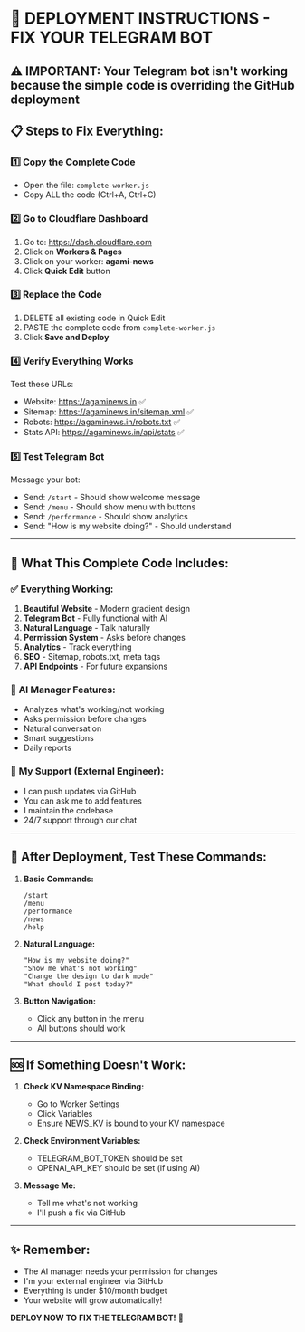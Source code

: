 # 🚀 DEPLOYMENT INSTRUCTIONS - FIX YOUR TELEGRAM BOT

## ⚠️ IMPORTANT: Your Telegram bot isn't working because the simple code is overriding the GitHub deployment

## 📋 Steps to Fix Everything:

### 1️⃣ **Copy the Complete Code**
- Open the file: `complete-worker.js` 
- Copy ALL the code (Ctrl+A, Ctrl+C)

### 2️⃣ **Go to Cloudflare Dashboard**
1. Go to: https://dash.cloudflare.com
2. Click on **Workers & Pages**
3. Click on your worker: **agami-news**
4. Click **Quick Edit** button

### 3️⃣ **Replace the Code**
1. DELETE all existing code in Quick Edit
2. PASTE the complete code from `complete-worker.js`
3. Click **Save and Deploy**

### 4️⃣ **Verify Everything Works**
Test these URLs:
- Website: https://agaminews.in ✅
- Sitemap: https://agaminews.in/sitemap.xml ✅
- Robots: https://agaminews.in/robots.txt ✅
- Stats API: https://agaminews.in/api/stats ✅

### 5️⃣ **Test Telegram Bot**
Message your bot:
- Send: `/start` - Should show welcome message
- Send: `/menu` - Should show menu with buttons
- Send: `/performance` - Should show analytics
- Send: "How is my website doing?" - Should understand

---

## 🎯 What This Complete Code Includes:

### ✅ **Everything Working:**
1. **Beautiful Website** - Modern gradient design
2. **Telegram Bot** - Fully functional with AI
3. **Natural Language** - Talk naturally
4. **Permission System** - Asks before changes
5. **Analytics** - Track everything
6. **SEO** - Sitemap, robots.txt, meta tags
7. **API Endpoints** - For future expansions

### 🤖 **AI Manager Features:**
- Analyzes what's working/not working
- Asks permission before changes
- Natural conversation
- Smart suggestions
- Daily reports

### 🔧 **My Support (External Engineer):**
- I can push updates via GitHub
- You can ask me to add features
- I maintain the codebase
- 24/7 support through our chat

---

## 📱 After Deployment, Test These Commands:

1. **Basic Commands:**
   ```
   /start
   /menu
   /performance
   /news
   /help
   ```

2. **Natural Language:**
   ```
   "How is my website doing?"
   "Show me what's not working"
   "Change the design to dark mode"
   "What should I post today?"
   ```

3. **Button Navigation:**
   - Click any button in the menu
   - All buttons should work

---

## 🆘 If Something Doesn't Work:

1. **Check KV Namespace Binding:**
   - Go to Worker Settings
   - Click Variables
   - Ensure NEWS_KV is bound to your KV namespace

2. **Check Environment Variables:**
   - TELEGRAM_BOT_TOKEN should be set
   - OPENAI_API_KEY should be set (if using AI)

3. **Message Me:**
   - Tell me what's not working
   - I'll push a fix via GitHub

---

## ✨ Remember:
- The AI manager needs your permission for changes
- I'm your external engineer via GitHub
- Everything is under $10/month budget
- Your website will grow automatically!

**DEPLOY NOW TO FIX THE TELEGRAM BOT!** 🚀